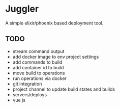 # Juggler
A simple elixir/phoenix based deployment tool.

## TODO
- stream command output
- add docker image to env project settings
- add commands to build
- add container id to build
- move build to operations
- run operations via docker
- git integration
- project channel to update build states and builds
- servers/deploys
- vue js
